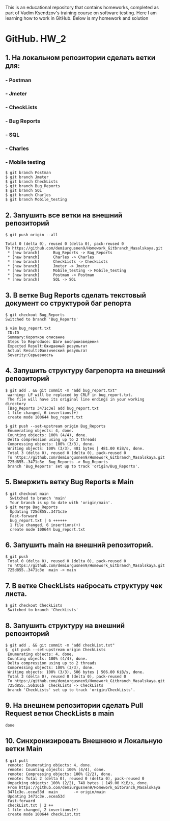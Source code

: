 This is an educational repository that contains homeworks, completed as part of Vadim Ksendzov's training course on software testing. Here I am learning how to work in GitHub. Below is my homework and solution
# GitHub. HW_2
## 1. На локальном репозитории сделать ветки для:
### - Postman
### - Jmeter
### - CheckLists
### - Bug Reports
### - SQL
### - Charles
### - Mobile testing
```
$ git branch Postman
$ git branch Jmeter
$ git branch CheckLists
$ git branch Bug_Reports
$ git branch SQL
$ git branch Charles
$ git branch Mobile_testing
```
## 2. Запушить все ветки на внешний репозиторий
```
$ git push origin --all

Total 0 (delta 0), reused 0 (delta 0), pack-reused 0
To https://github.com/demiurgusnen9/Homework_Gitbranch_Masalskaya.git
 * [new branch]      Bug_Reports -> Bag_Reports
 * [new branch]      Charles -> Charles
 * [new branch]      CheckLists -> CheckLists
 * [new branch]      Jmeter -> Jmeter
 * [new branch]      Mobile_testing -> Mobile_testing
 * [new branch]      Postman -> Postman
 * [new branch]      SQL -> SQL
```
## 3. В ветке Bug Reports сделать текстовый документ со структурой баг репорта
```
$ git checkout Bug_Reports
Switched to branch 'Bug_Reports'
```
```
$ vim bug_report.txt
 ID:ID 
 Summary:Короткое описание
 Steps to Reproduce: Шаги воспроизведения
 Expected Result:Ожидаемый результат
 Actual Result:Фактический результат
 Severity:Серьезность
```
## 4. Запушить структуру багрепорта на внешний репозиторий
```
$ git add . && git commit -m "add bug_report.txt"
 warning: LF will be replaced by CRLF in bug_report.txt.
 The file will have its original line endings in your working directory
 [Bag_Reports 3471c3e] add bug_report.txt
 1 file changed, 6 insertions(+)
 create mode 100644 bug_report.txt
```
```
$ git push --set-upstream origin Bug_Reports
 Enumerating objects: 4, done.
 Counting objects: 100% (4/4), done.
 Delta compression using up to 2 threads
 Compressing objects: 100% (3/3), done.
 Writing objects: 100% (3/3), 481 bytes | 481.00 KiB/s, done.
 Total 3 (delta 0), reused 0 (delta 0), pack-reused 0
 To https://github.com/demiurgusnen9/Homework_Gitbranch_Masalskaya.git
 725d855..3471c3e  Bug_Reports -> Bug_Reports
 branch 'Bug_Reports' set up to track 'origin/Bug_Reports'.
```
## 5. Вмержить ветку Bug Reports в Main
```
$ git checkout main
  Switched to branch 'main'
  Your branch is up to date with 'origin/main'.
$ git merge Bag_Reports
  Updating 725d855..3471c3e
  Fast-forward
  bug_report.txt | 6 ++++++
  1 file changed, 6 insertions(+)
  create mode 100644 bug_report.txt
```
## 6. Запушить main на внешний репозиторий.
```
$ git push
 Total 0 (delta 0), reused 0 (delta 0), pack-reused 0
 To https://github.com/demiurgusnen9/Homework_Gitbranch_Masalskaya.git
 725d855..3471c3e  main -> main
```
## 7. В ветке CheckLists набросать структуру чек листа.
```
$ git checkout CheckLists
 Switched to branch 'CheckLists'

```
## 8. Запушить структуру на внешний репозиторий
```
$ git add . && git commit -m "add checkList.txt"
$  git push --set-upstream origin CheckLists
 Enumerating objects: 4, done.
 Counting objects: 100% (4/4), done.
 Delta compression using up to 2 threads
 Compressing objects: 100% (3/3), done.
 Writing objects: 100% (3/3), 506 bytes | 506.00 KiB/s, done.
 Total 3 (delta 0), reused 0 (delta 0), pack-reused 0
 To https://github.com/demiurgusnen9/Homework_Gitbranch_Masalskaya.git
 725d855..56b161b  CheckLists -> CheckLists
 branch 'CheckLists' set up to track 'origin/CheckLists'.
```
## 9. На внешнем репозитории сделать Pull Request ветки CheckLists в main
```
done
```
## 10. Синхронизировать Внешнюю и Локальную ветки Main
```
$ git pull
 remote: Enumerating objects: 4, done.
 remote: Counting objects: 100% (4/4), done.
 remote: Compressing objects: 100% (2/2), done.
 remote: Total 2 (delta 0), reused 0 (delta 0), pack-reused 0
 Unpacking objects: 100% (2/2), 748 bytes | 149.00 KiB/s, done.
 From https://github.com/demiurgusnen9/Homework_Gitbranch_Masalskaya
 3471c3e..ecea53d  main       -> origin/main
 Updating 3471c3e..ecea53d
 Fast-forward
 checkList.txt | 2 ++
 1 file changed, 2 insertions(+)
 create mode 100644 checkList.txt
```
